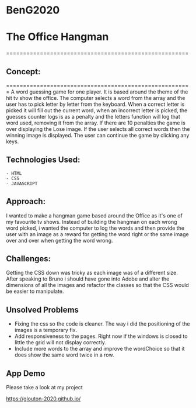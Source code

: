 # BenG2020


# The Office Hangman 

======================================================
## Concept: 
=======================================================
A word guessing game for one player. It is based around the theme of the hit tv show the office. 
The computer selects a word from the array and the user has to pick letter by letter from the keyboard. When a correct letter is picked it will fill out the current word, when an incorrect letter is picked, the guesses counter logs is as a penalty and the letters function will log that word used, removing it from the array. If there are 10 penalties the game is over displaying the Lose image. If the user selects all correct words then the winning image is displayed. The user can continue the game by clicking any keys. 


## Technologies Used:
    - HTML
    - CSS
    - JAVASCRIPT


## Approach: 
I wanted to make a hangman game based around the Office as it's one of my favourite tv shows. Instead of building the hangman on each wrong word picked, i wanted the computer to log the words and then provide the user with an image as a reward for getting the word right or the same image over and over when getting the word wrong. 


## Challenges: 
Getting the CSS down was tricky as each image was of a different size. After speaking to Bruno i should have gone into Adobe and alter the dimensions of all the images and refactor the classes so that the CSS would be easier to manipulate. 

## Unsolved Problems
- Fixing the css so the code is cleaner. The way i did the positioning of the images is a temporary fix. 
- Add responsiveness to the pages. Right now if the windows is closed to little the grid will not display correctly. 
- Include more words to the array and improve the wordChoice so that it does show the same word twice in a row. 


## App Demo 
Please take a look at my project

https://glouton-2020.github.io/